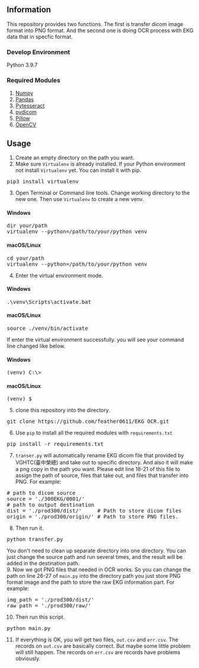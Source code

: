 ## Information
This repository provides two functions. The first is transfer dicom image format into PNG format. And the second one is doing OCR process with EKG data that in specfic format.
### Develop Environment
Python 3.9.7
### Required Modules
1. [Numpy](https://github.com/numpy/numpy)
2. [Pandas](https://github.com/pandas-dev/pandas)
3. [Pytesseract](https://github.com/madmaze/pytesseract)
4. [pydicom](https://github.com/pydicom/pydicom)
5. [Pillow](https://github.com/python-pillow/Pillow)
6. [OpenCV](https://github.com/opencv/opencv)

## Usage
1. Create an empty directory on the path you want.
2. Make sure `Virtualenv` is already installed. If your Python environment not install `Virtualenv` yet. You can install it with pip.
<pre>
pip3 install virtualenv
</pre>
3. Open Terminal or Command line tools. Change working directory to the new one. Then use `Virtualenv` to create a new venv. 
#### Windows
<pre>
dir your/path
virtualenv --python=/path/to/your/python venv
</pre>
#### macOS/Linux
<pre>
cd your/path
virtualenv --python=/path/to/your/python venv
</pre>
4. Enter the virtual environment mode.
#### Windows
<pre>
.\venv\Scripts\activate.bat
</pre>
#### macOS/Linux
<pre>
source ./venv/bin/activate
</pre>
If enter the virtual environment successfully. you will see your command line changed like below.
#### Windows
<pre>
(venv) C:\>
</pre>
#### macOS/Linux
<pre>
(venv) $
</pre>
5. clone this repository into the directory.
<pre>
git clone https://github.com/feather0611/EKG_OCR.git
</pre>
6. Use `pip` to install all the required modules with `requirements.txt`
<pre>
pip install -r requirements.txt
</pre>
7. `transer.py` will automatically rename EKG dicom file that provided by VGHTC(臺中榮總) and take out to specific directory. And also it will make a png copy in the path you want. Please edit line 18-21 of this file to assign the path of source, files that take out, and files that transfer into PNG. For example:
<pre>
# path to dicom source
source = './300EKG/0001/'
# path to output destination
dist = './prod300/dist/'     # Path to store dicom files
origin = './prod300/origin/' # Path to store PNG files.
</pre>
8. Then run it.
<pre>
python transfer.py
</pre>

You don't need to clean up separate directory into one directory. You can just change the source path and run several times, and the result will be added in the destination path.    
9. Now we got PNG files that needed in OCR works. So you can change the path on line 26-27 of `main.py` into the directory path you just store PNG format image and the path to store the raw EKG information part. For example:
<pre>
img_path = './prod300/dist/'
raw_path = './prod300/raw/'
</pre>
10. Then run this script.
<pre>
python main.py
</pre>
11. If everything is OK, you will get two files, `out.csv` and `err.csv`. The records on `out.csv` are basically correct. But maybe some little problem will still happen. The records on `err.csv` are records have problems obviously.
